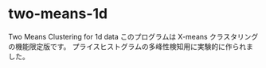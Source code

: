 # two-means-1d
Two Means Clustering for 1d data
このプログラムは X-means クラスタリングの機能限定版です。
プライスヒストグラムの多峰性検知用に実験的に作られました。
